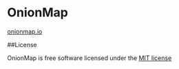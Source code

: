 # OnionMap

[onionmap.io](http://onionmap.io)

##License

OnionMap is free software licensed under the [MIT license](http://opensource.org/licenses/MIT)